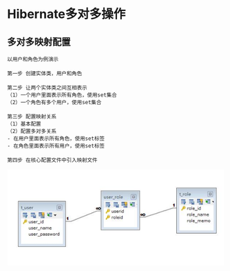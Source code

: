 # Hibernate多对多操作

## 多对多映射配置
```
以用户和角色为例演示

第一步 创建实体类，用户和角色

第二步 让两个实体类之间互相表示
（1）一个用户里面表示所有角色，使用set集合
（2）一个角色有多个用户，使用set集合

第三步 配置映射关系
（1）基本配置
（2）配置多对多关系
- 在用户里面表示所有角色，使用set标签
- 在角色里面表示所有用户，使用set标签

第四步 在核心配置文件中引入映射文件

```

![img](https://github.com/luguanxing/JavaWeb-Study/blob/master/Hibernate/06-%E5%A4%9A%E5%AF%B9%E5%A4%9A%E6%93%8D%E4%BD%9C/pic.jpg?raw=true)
